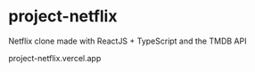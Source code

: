 # project-netflix

Netflix clone made with ReactJS + TypeScript and the TMDB API

project-netflix.vercel.app
